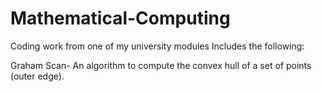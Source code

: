 # Mathematical-Computing
Coding work from one of my university modules
Includes the following:

Graham Scan- An algorithm to compute the convex hull of a set of points (outer edge).
